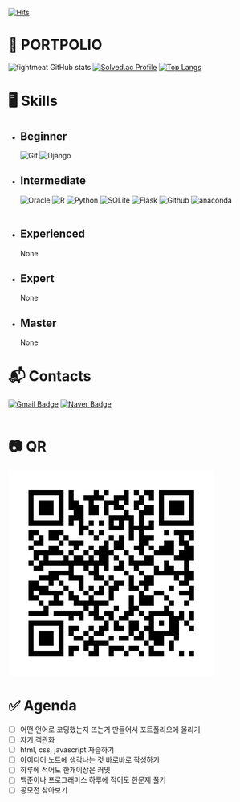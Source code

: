 [![Hits](https://hits.seeyoufarm.com/api/count/incr/badge.svg?url=https%3A%2F%2Fgithub.com%2Ffightmeat&count_bg=%233DA5C8&title_bg=%23113BD0&icon=&icon_color=%23E7E7E7&title=hits&edge_flat=false)](https://hits.seeyoufarm.com)

# 📝 PORTPOLIO

![fightmeat GitHub stats](https://github-readme-stats.vercel.app/api?username=fightmeat&show_icons=true&theme=nightowl)
[![Solved.ac Profile](http://mazassumnida.wtf/api/v2/generate_badge?boj=fightmeat)](https://solved.ac/fightmeat/)
[![Top Langs](https://github-readme-stats.vercel.app/api/top-langs/?username=fightmeat&layout=compact)](https://github.com/fightmeat/github-readme-stats)

# 🖥 Skills

- ## Beginner
  ![Git](https://img.shields.io/badge/Git-F05032.svg?&style=flat-square&logo=Git&logoColor=white)
  ![Django](https://img.shields.io/badge/Django-092E20.svg?&style=flat-square&logo=Django&logoColor=white)
  <!-- 기본적인 개념을 이해하고 간단한 예시를 작성할 수 있다.-->
- ## Intermediate
  ![Oracle](https://img.shields.io/badge/Oracle-F80000.svg?&style=flat-square&logo=Oracle&logoColor=white)
  ![R](https://img.shields.io/badge/R-276DC3.svg?&style=flat-square&logo=R&logoColor=white)
  ![Python](https://img.shields.io/badge/Python-3776AB.svg?&style=flat-square&logo=Python&logoColor=white)
  ![SQLite](https://img.shields.io/badge/SQLite-003B57.svg?&style=flat-square&logo=SQLite&logoColor=white)
  ![Flask](https://img.shields.io/badge/Flask-000000.svg?&style=flat-square&logo=Flask&logoColor=white)
  ![Github](https://img.shields.io/badge/github-181717.svg?&style=flat-square&logo=github&logoColor=white)
  ![anaconda](https://img.shields.io/badge/anaconda-44A833.svg?&style=flat-square&logo=anaconda&logoColor=white)<br><br>
  <!-- 이용하고자 하는 시스템의 구조를 이해했으며 여러 개의 함수나 도구를 사용할 수 있다.-->
- ## Experienced
  None
  <!-- 프로그래밍 및 복잡한 코딩과 최적화와 디버깅에 능숙하다.-->
- ## Expert
  None
  <!-- 대규모 소프트웨어 프로젝트를 성공적으로 완료한 경험이 있고 고급 알고리즘을 이해하고 설계할 수 있다.-->
- ## Master
  None
  <!-- 팀을 이끌 수 있는 리더십 능력이 있다.-->

# 📬 Contacts

[![Gmail Badge](https://img.shields.io/badge/Gmail-d14836?style=flat-square&logo=Gmail&logoColor=white&link=mailto:nilping41@gmail.com)](mailto:niling41@gmail.com)
[![Naver Badge](https://img.shields.io/badge/Naver-03C75A?style=flat-square&logo=Naver&logoColor=white&link=mailto:lees4144@naver.com)](mailto:lees4144@naver.com)<br><br>

# 📷 QR

<img src="https://github.com/fightmeat/photos/blob/c4187bb6f7ba34bf09ed4d484e1bd67a9e573dfb/QR.png">
<!-- 카메라로 찍으면 밑에 값이 나오는데 QR로 변환한거에요 TRACSE_ID=AIG20210000313652,TRACSE_TME=10,CRSE_TRACSE_SE=C0061 -->

# ✅ Agenda

- [ ] 어떤 언어로 코딩했는지 뜨는거 만들어서 포트폴리오에 올리기
- [ ] 자기 객관화
- [ ] html, css, javascript 자습하기
- [ ] 아이디어 노트에 생각나는 것 바로바로 작성하기
- [ ] 하루에 적어도 한개이상은 커밋 
- [ ] 백준이나 프로그래머스 하루에 적어도 한문제 풀기
- [ ] 공모전 찾아보기
